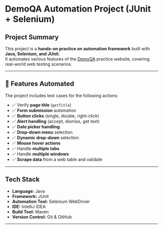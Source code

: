 # DemoQA Automation Project (JUnit + Selenium)
## Project Summary

This project is a **hands-on practice on automation framework** built with **Java, Selenium, and JUnit**.  
It automates various features of the [DemoQA](https://demoqa.com/) practice website, covering real-world web testing scenarios.  

---

## 🔹 Features Automated
The project includes test cases for the following actions:

- ✅ Verify **page title** (`getTitle`)  
- ✅ **Form submission** automation  
- ✅ **Button clicks** (single, double, right-click)  
- ✅ **Alert handling** (accept, dismiss, get text)  
- ✅ **Date picker handling**  
- ✅ **Drop-down menu** selection  
- ✅ **Dynamic drop-down** selection  
- ✅ **Mouse hover actions**  
- ✅ Handle **multiple tabs**  
- ✅ Handle **multiple windows**  
- ✅ **Scrape data** from a web table and validate  

---

##  Tech Stack
- **Language:** Java  
- **Framework:** JUnit  
- **Automation Tool:** Selenium WebDriver  
- **IDE:** IntelliJ IDEA  
- **Build Tool:** Maven  
- **Version Control:** Git & GitHub  

---

